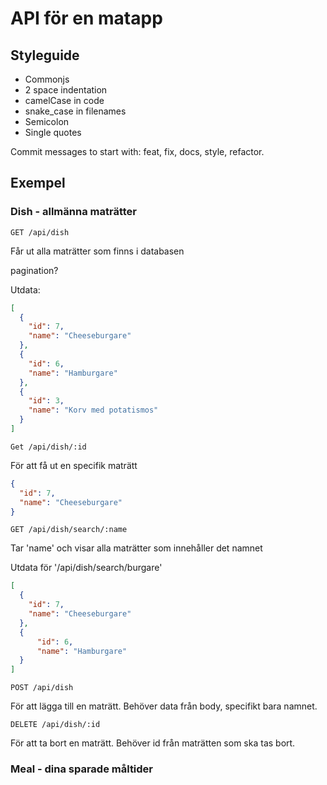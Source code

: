 # API för en matapp

## Styleguide
* Commonjs
* 2 space indentation
* camelCase in code
* snake_case in filenames
* Semicolon
* Single quotes

Commit messages to start with: feat, fix, docs, style, refactor.

## Exempel

### Dish - allmänna maträtter

```
GET /api/dish
```
Får ut alla maträtter som finns i databasen

pagination?

Utdata: 
```json
[
  {
    "id": 7,
    "name": "Cheeseburgare"
  },
  {
    "id": 6,
    "name": "Hamburgare"
  },
  {
    "id": 3,
    "name": "Korv med potatismos"
  }
]
```

```
Get /api/dish/:id
```
För att få ut en specifik maträtt

```json
{
  "id": 7,
  "name": "Cheeseburgare"
}
```

```
GET /api/dish/search/:name
```
Tar 'name' och visar alla maträtter som innehåller det namnet

Utdata för '/api/dish/search/burgare'
```json
[
  {
    "id": 7,
    "name": "Cheeseburgare"
  },
  {
      "id": 6,
      "name": "Hamburgare"
  }
]
```

```
POST /api/dish
```
För att lägga till en maträtt. Behöver data från body, specifikt bara namnet. 


```
DELETE /api/dish/:id
```
För att ta bort en maträtt. Behöver id från maträtten som ska tas bort.


### Meal - dina sparade måltider




```

```
